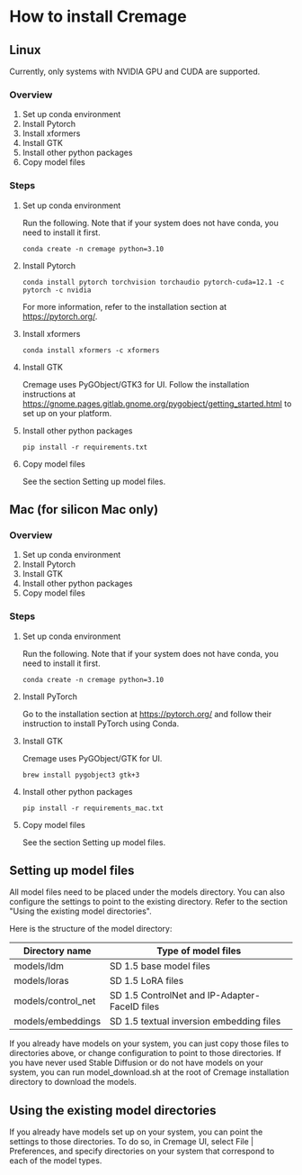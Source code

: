 # How to install Cremage

## Linux
Currently, only systems with NVIDIA GPU and CUDA are supported.

### Overview
1. Set up conda environment
1. Install Pytorch
1. Install xformers
1. Install GTK
1. Install other python packages
1. Copy model files

### Steps

1. Set up conda environment

    Run the following. Note that if your system does not have conda, you need to install it first.

    ```
    conda create -n cremage python=3.10
    ```

2. Install Pytorch
   
    ```
    conda install pytorch torchvision torchaudio pytorch-cuda=12.1 -c pytorch -c nvidia
    ```
    For more information, refer to the installation section at https://pytorch.org/.

3. Install xformers

    ```
    conda install xformers -c xformers
    ```

4. Install GTK

    Cremage uses PyGObject/GTK3 for UI. Follow the installation instructions at https://gnome.pages.gitlab.gnome.org/pygobject/getting_started.html to set up on your platform.

5. Install other python packages
    ```
    pip install -r requirements.txt
    ```

6. Copy model files
   
   See the section Setting up model files.

## Mac (for silicon Mac only)
### Overview
1. Set up conda environment
1. Install Pytorch
1. Install GTK
1. Install other python packages
1. Copy model files

### Steps
1. Set up conda environment

   Run the following. Note that if your system does not have conda, you need to install it first.

    ```
    conda create -n cremage python=3.10
    ```

2. Install PyTorch

    Go to the installation section at https://pytorch.org/ and follow their instruction to install PyTorch using Conda.

3. Install GTK

    Cremage uses PyGObject/GTK for UI.
    ```
    brew install pygobject3 gtk+3
    ```

4. Install other python packages
    ```
    pip install -r requirements_mac.txt
    ```

5. Copy model files
   
   See the section Setting up model files.

## Setting up model files
All model files need to be placed under the models directory.
You can also configure the settings to point to the existing directory. Refer to the section "Using the existing model directories".

Here is the structure of the model directory:

| Directory name | Type of model files |
|---|---|
| models/ldm | SD 1.5 base model files |
| models/loras | SD 1.5 LoRA files |
| models/control_net | SD 1.5 ControlNet and IP-Adapter-FaceID files |
| models/embeddings | SD 1.5 textual inversion embedding files |

If you already have models on your system, you can just copy those files to directories above, or change configuration to point to those directories.
If you have never used Stable Diffusion or do not have models on your system,
you can run model_download.sh at the root of Cremage installation directory to download the models.

## Using the existing model directories
If you already have models set up on your system, you can point the settings to those directories. To do so, in Cremage UI, select File | Preferences, and specify directories on your system that correspond to each of the model types.
